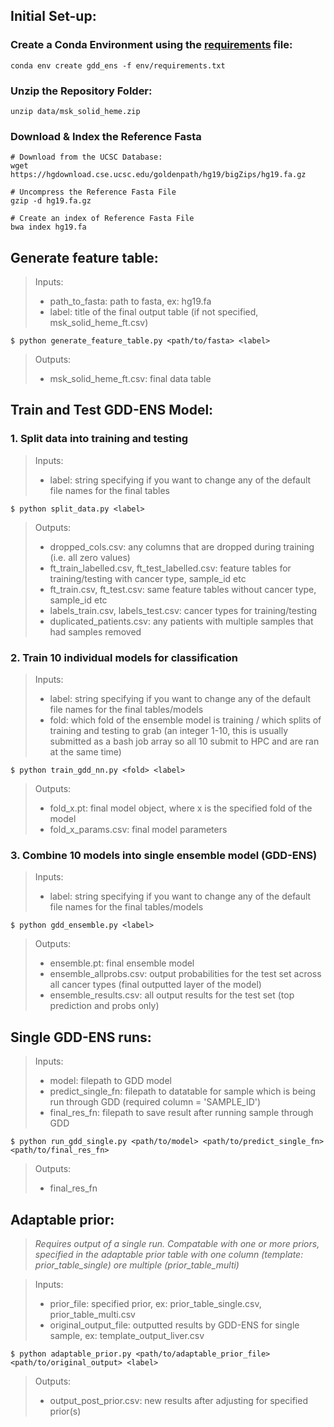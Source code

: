 ## Initial Set-up:

### Create a Conda Environment using the [requirements](../env/requirements.txt) file:
```
conda env create gdd_ens -f env/requirements.txt
```

### Unzip the Repository Folder:
```
unzip data/msk_solid_heme.zip
```

### Download & Index the Reference Fasta
```
# Download from the UCSC Database:
wget https://hgdownload.cse.ucsc.edu/goldenpath/hg19/bigZips/hg19.fa.gz

# Uncompress the Reference Fasta File
gzip -d hg19.fa.gz

# Create an index of Reference Fasta File
bwa index hg19.fa

``````

## Generate feature table:

   > Inputs: 
   > * path_to_fasta: path to fasta, ex: hg19.fa
   > * label: title of the final output table (if not specified, msk_solid_heme_ft.csv)
   >

   ```
   $ python generate_feature_table.py <path/to/fasta> <label>
  ```

   > Outputs:
   > * msk_solid_heme_ft.csv: final data table
   >

## Train and Test GDD-ENS Model:

### 1. Split data into training and testing

   > Inputs: 
   > * label: string specifying if you want to change any of the default file names for the final tables
   >

   ```
   $ python split_data.py <label>
   ```

   > Outputs: 
   > * dropped_cols.csv: any columns that are dropped during training (i.e. all zero values)
   > * ft_train_labelled.csv, ft_test_labelled.csv: feature tables for training/testing with cancer type, sample_id etc
   > * ft_train.csv, ft_test.csv: same feature tables without cancer type, sample_id etc
   > * labels_train.csv, labels_test.csv: cancer types for training/testing
   > * duplicated_patients.csv: any patients with multiple samples that had samples removed
   >

### 2. Train 10 individual models for classification

   > Inputs: 
   > * label: string specifying if you want to change any of the default file names for the final tables/models
   > * fold: which fold of the ensemble model is training / which splits of training and testing to grab (an integer 1-10, this is usually submitted as a bash job array so all 10 submit to HPC and are ran at the same time)
   >

   ```
   $ python train_gdd_nn.py <fold> <label>
   ```

   > Outputs: 
   > * fold_x.pt: final model object, where x is the specified fold of the model
   > * fold_x_params.csv: final model parameters
   >

### 3. Combine 10 models into single ensemble model (GDD-ENS)
   > Inputs: 
   > * label: string specifying if you want to change any of the default file names for the final tables/models
   >

   ```
   $ python gdd_ensemble.py <label>
   ```
   > Outputs: 
   > * ensemble.pt: final ensemble model
   > * ensemble_allprobs.csv: output probabilities for the test set across all cancer types (final outputted layer of the model)
   > * ensemble_results.csv: all output results for the test set (top prediction and probs only)
   >

## Single GDD-ENS runs:
   > Inputs:
   > * model: filepath to GDD model
   > * predict_single_fn: filepath to datatable for sample which is being run through GDD (required column = 'SAMPLE_ID')
   > * final_res_fn: filepath to save result after running sample through GDD
   >

   ```
   $ python run_gdd_single.py <path/to/model> <path/to/predict_single_fn> <path/to/final_res_fn>
   ```

   > Outputs: 
   > * final_res_fn

## Adaptable prior:

> *Requires output of a single run. Compatable with one or more priors, specified in the adaptable prior table with one column (template: prior_table_single)  ore multiple (prior_table_multi)*

   > Inputs: 
   > * prior_file: specified prior, ex: prior_table_single.csv, prior_table_multi.csv
   > * original_output_file: outputted results by GDD-ENS for single sample, ex: template_output_liver.csv
   >

   ```
   $ python adaptable_prior.py <path/to/adaptable_prior_file> <path/to/original_output> <label>
   ```

   > Outputs: 
   > * output_post_prior.csv: new results after adjusting for specified prior(s)
